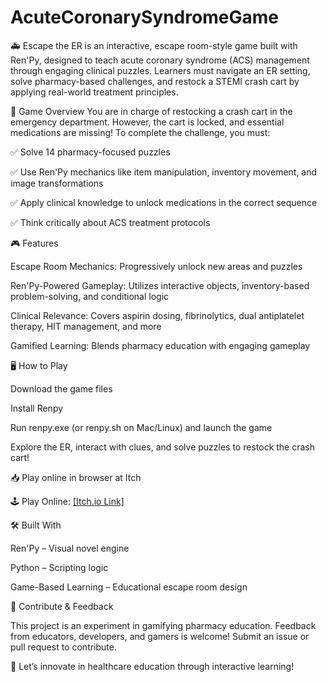 # AcuteCoronarySyndromeGame
 
🚑 Escape the ER is an interactive, escape room-style game built with Ren'Py, designed to teach acute coronary syndrome (ACS) management through engaging clinical puzzles. Learners must navigate an ER setting, solve pharmacy-based challenges, and restock a STEMI crash cart by applying real-world treatment principles.

🏥 Game Overview
You are in charge of restocking a crash cart in the emergency department. However, the cart is locked, and essential medications are missing! To complete the challenge, you must:

✅ Solve 14 pharmacy-focused puzzles

✅ Use Ren'Py mechanics like item manipulation, inventory movement, and image transformations

✅ Apply clinical knowledge to unlock medications in the correct sequence

✅ Think critically about ACS treatment protocols


🎮 Features

Escape Room Mechanics: Progressively unlock new areas and puzzles

Ren'Py-Powered Gameplay: Utilizes interactive objects, inventory-based problem-solving, and conditional logic

Clinical Relevance: Covers aspirin dosing, fibrinolytics, dual antiplatelet therapy, HIT management, and more

Gamified Learning: Blends pharmacy education with engaging gameplay

🖥️ How to Play

Download the game files

Install Renpy

Run renpy.exe (or renpy.sh on Mac/Linux) and launch the game

Explore the ER, interact with clues, and solve puzzles to restock the crash cart!


📥 Play online in browser at Itch

🕹️ Play Online: [[Itch.io Link]](https://hydrocody27.itch.io/acute-coronary-syndrome-escape-room)

🛠️ Built With

Ren'Py – Visual novel engine

Python – Scripting logic

Game-Based Learning – Educational escape room design

📢 Contribute & Feedback

This project is an experiment in gamifying pharmacy education. Feedback from educators, developers, and gamers is welcome! Submit an issue or pull request to contribute.


🚀 Let’s innovate in healthcare education through interactive learning!

